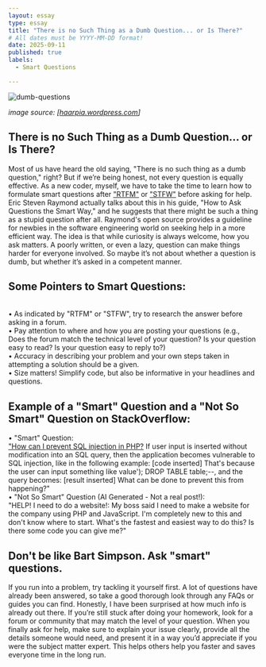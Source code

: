 ```yaml
---
layout: essay
type: essay
title: "There is no Such Thing as a Dumb Question... or Is There?"
# All dates must be YYYY-MM-DD format!
date: 2025-09-11
published: true
labels:
  - Smart Questions

---
```


![dumb-questions](https://github.com/user-attachments/assets/9375705b-e3d2-4018-bd67-03e4e9685cd0)

*image source: [[haarpia.wordpress.com](https://haarpia.wordpress.com/tag/bart-simpson/)]*


## There is no Such Thing as a Dumb Question... or Is There?

Most of us have heard the old saying, "There is no such thing as a dumb question," right? But if we’re being honest, not every question is equally effective. As a new coder, myself, we have to take the time to learn how to formulate smart questions after ["RTFM"](http://www.catb.org/esr/faqs/smart-questions.html#rtfm) or ["STFW"](http://www.catb.org/esr/faqs/smart-questions.html#rtfm) before asking for help. Eric Steven Raymond actually talks about this in his guide, "How to Ask Questions the Smart Way," and he suggests that there might be such a thing as a stupid question after all. Raymond's open source provides a guideline for newbies in the software engineering world on seeking help in a more efficient way. The idea is that while curiosity is always welcome, how you ask matters. A poorly written, or even a lazy, question can make things harder for everyone involved. So maybe it’s not about whether a question is dumb, but whether it’s asked in a competent manner.

## Some Pointers to Smart Questions:
  <br>
•	As indicated by "RTFM" or "STFW", try to research the answer before asking in a forum. 
  <br>
•	Pay attention to where and how you are posting your questions (e.g., Does the forum match the technical level of your question? Is your question easy to read? Is your question easy to reply to?)
  <br>
•	Accuracy in describing your problem and your own steps taken in attempting a solution should be a given.
  <br>
•	Size matters! Simplify code, but also be informative in your headlines and questions.
  <br>

## Example of a "Smart" Question and a "Not So Smart" Question on StackOverflow:

•	"Smart" Question: 
<br>
["How can I prevent SQL injection in PHP?](https://stackoverflow.com/questions/60174/how-can-i-prevent-sql-injection-in-php)
 If user input is inserted without modification into an SQL query, then the application becomes vulnerable to SQL injection, like in the following example:
[code inserted]
That's because the user can input something like value'); DROP TABLE table;--, and the query becomes:
[result inserted]
What can be done to prevent this from happening?"
 <br>
•	"Not So Smart" Question (AI Generated - Not a real post!):
<br>
"HELP! I need to do a website!:
My boss said I need to make a website for the company using PHP and JavaScript. I'm completely new to this and don't know where to start. What's the fastest and easiest way to do this? Is there some code you can give me?"
<br>

## Don't be like Bart Simpson. Ask "smart" questions.

If you run into a problem, try tackling it yourself first. A lot of questions have already been answered, so take a good thorough look through any FAQs or guides you can find. Honestly, I have been surprised at how much info is already out there. If you’re still stuck after doing your homework, look for a forum or community that may match the level of your question. When you finally ask for help, make sure to explain your issue clearly, provide all the details someone would need, and present it in a way you’d appreciate if you were the subject matter expert. This helps others help you faster and saves everyone time in the long run.
<br>
<br>
